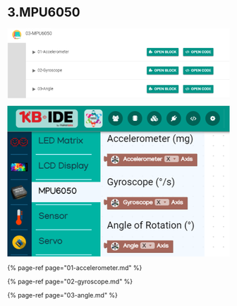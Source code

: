 # 3.MPU6050

![](../../.gitbook/assets/image%20%2867%29.png)

![](../../.gitbook/assets/image%20%28116%29.png)

{% page-ref page="01-accelerometer.md" %}

{% page-ref page="02-gyroscope.md" %}

{% page-ref page="03-angle.md" %}



